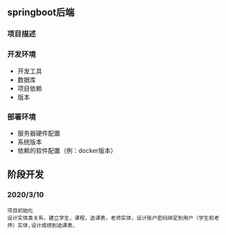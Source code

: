 ## springboot后端

### 项目描述

### 开发环境
* 开发工具
* 数据库
* 项目依赖
* 版本


### 部署环境
* 服务器硬件配置
* 系统版本
* 依赖的软件配置（例：docker版本）

## 阶段开发

### 2020/3/10 
    项目初始化
    设计实体类关系，建立学生，课程，选课表，老师实体，设计账户密码绑定到用户（学生和老师）实体,设计成绩到选课表，
